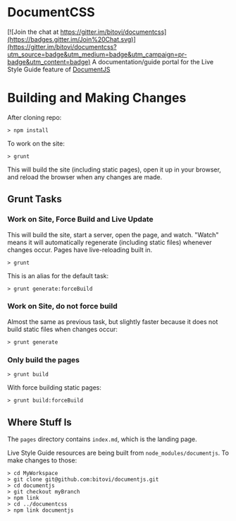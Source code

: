# DocumentCSS

[![Join the chat at https://gitter.im/bitovi/documentcss](https://badges.gitter.im/Join%20Chat.svg)](https://gitter.im/bitovi/documentcss?utm_source=badge&utm_medium=badge&utm_campaign=pr-badge&utm_content=badge)
A documentation/guide portal for the Live Style Guide feature of [DocumentJS](https://github.com/bitovi/documentjs)

# Building and Making Changes

After cloning repo: 

    > npm install

To work on the site:

    > grunt

This will build the site (including static pages), open it up in your browser, and reload the
browser when any changes are made.

## Grunt Tasks

### Work on Site, Force Build and Live Update

This will build the site, start a server, open the page, and watch.
"Watch" means it will automatically regenerate (including static files) whenever changes occur. Pages have live-reloading built in.

    > grunt

This is an alias for the default task:

    > grunt generate:forceBuild

### Work on Site, do not force build

Almost the same as previous task, but slightly faster because it does not build static files when changes occur:

    > grunt generate

### Only build the pages

    > grunt build

With force building static pages:

    > grunt build:forceBuild

## Where Stuff Is

The `pages` directory contains `index.md`, which is the landing page.

Live Style Guide resources are being built from `node_modules/documentjs`.
To make changes to those:

    > cd MyWorkspace
    > git clone git@github.com:bitovi/documentjs.git
    > cd documentjs
    > git checkout myBranch
    > npm link
    > cd ../documentcss
    > npm link documentjs